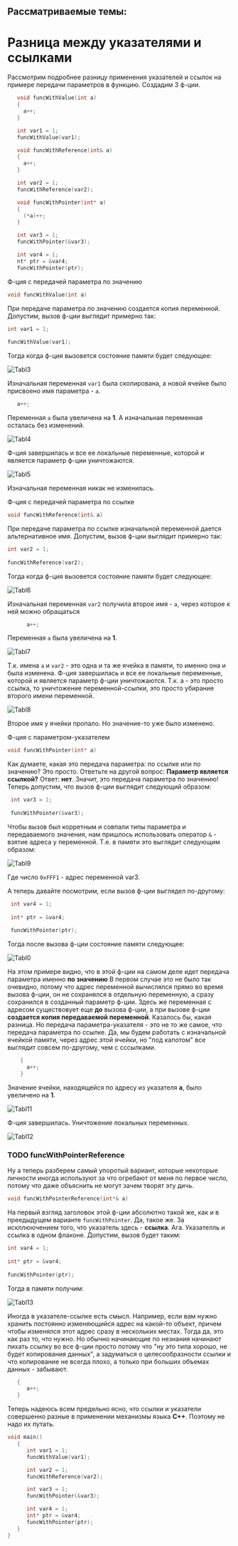 ## Рассматриваемые темы:
# Разница между указателями и ссылками

 Рассмотрим подробнее разницу применения указателей и ссылок
 на примере передачи параметров в функцию. Создадим 3 ф-ции.
  
```c++
   void funcWithValue(int a)
   {
     a++;
   }

   int var1 = 1;  
   funcWithValue(var1);
```
```c++
   void funcWithReference(int& a)
   {
     a++;
   }

   int var2 = 1;
   funcWithReference(var2);
```
```c++
   void funcWithPointer(int* a)
   {
     (*a)++;
   }

   int var3 = 1;  
   funcWithPointer(&var3);

   int var4 = 1;
   nt* ptr = &var4;
   funcWithPointer(ptr);
```
  
Ф-ция с передачей параметра по значению

```c++
void funcWithValue(int a)
```
При передаче параметра по значению создается копия переменной.
  Допустим, вызов ф-ции выглядит примерно так:
  
```c++  
int var1 = 1;
  
funcWithValue(var1);
```

Тогда когда ф-ция вызовется состояние памяти будет следующее:
  
![Tabl3](https://pp.userapi.com/c831309/v831309240/f6cc1/d05JVv6GEkQ.jpg)
    
Изначальная переменная `var1` была скопирована, а новой ячейке
было присвоено имя параметра - `a`.

```c++
   a++;
```

Переменная `а` была увеличена на **1**. А изначальная переменная осталась без изменений.

![Tabl4](https://pp.userapi.com/c831309/v831309240/f6cc8/9hqFr0OumD4.jpg)

Ф-ция завершилась и все ее локальные переменные, которой и является параметр ф-ции уничтожаются.

![Tabl5](https://pp.userapi.com/c831309/v831309240/f6ccf/e5y9nbu4xSw.jpg)
    
Изначальная переменная никак не изменилась.
   
Ф-ция с передачей параметра по ссылке

```c++
void funcWithReference(int& a)
```

При передаче параметра по ссылке изначальной переменной дается альтернативное имя.
   Допустим, вызов ф-ции выглядит примерно так:

```c++
int var2 = 1;
   
funcWithReference(var2);
``` 
 
Тогда когда ф-ция вызовется состояние памяти будет следующее:
   
![Tabl6](https://pp.userapi.com/c831309/v831309240/f6cd6/mEZiSVaiVFU.jpg)
   
Изначальная переменная `var2` получила второе имя - `а`, через которое к ней можно обращаться
   
```c++
      a++;
```

 Переменная `а` была увеличена на **1**.

  ![Tabl7](https://pp.userapi.com/c831309/v831309240/f6cdd/1RJtkz_yZAs.jpg)
     
 Т.к. имена `a` и `var2` - это одна и та же ячейка в памяти, то именно она и была изменена.
  Ф-ция завершилась и все ее локальные переменные, которой и является параметр ф-ции уничтожаются.
   Т.к. a - это просто ссылка, то уничтожение переменной-ссылки, это просто убирание второго имени
   переменной.
  
   ![Tabl8](https://pp.userapi.com/c831309/v831309240/f6ce4/S3lu3L4pWVo.jpg)
   
 Второе имя у ячейки пропало. Но значение-то уже было изменено.
 
 Ф-ция с параметром-указателем
 
 ```c++
 void funcWithPointer(int* a)
 ```
 
 Как думаете, какая это передача параметра: 
   по ссылке или по значению? Это просто. Ответьте на другой вопрос:
   **Параметр является ссылкой?**
   Ответ: **нет**. Значит, это передача параметра по значению!
   Теперь допустим, что вызов ф-ции выглядит следующий образом:
  
```c++  
 int var3 = 1;
   
 funcWithPointer(&var3);
```
   
   Чтобы вызов был корретным и совпали типы параметра и передаваемого значения,
   нам пришлось использовать оператор `&` - взятие адреса у переменной.
   Т.е. в памяти это выглядит следующим образом:
   
  ![Tabl9](https://pp.userapi.com/c831309/v831309240/f6ceb/az9dX0A3jTw.jpg)
    
 Где число `0xFFF1` - адрес переменной var3.
   
 А теперь давайте посмотрим, если вызов ф-ции выглядел по-другому:


```c++
 int var4 = 1;
 
 int* ptr = &var4;
 
 funcWithPointer(ptr);
```
 
 Тогда после вызова ф-ции состояние памяти следующее:
   
   ![Tabl0](https://pp.userapi.com/c831309/v831309240/f6cf3/b-J3mzVcEqs.jpg)
    
 На этом примере видно, что в этой ф-ции на самом деле 
    идет передача параметра именно **по значению**
    В первом случае это не было так очевидно, потому что адрес переменной
    вычислялся прямо во время вызова ф-ции, он не сохранялся в отдельную переменную,
    а сразу сохранился в созданный параметр ф-ции.
    Здесь же переменная с адресом существовует еще **до** вызова ф-ции,
    а при вызове ф-ции **создается копия передаваемой переменной**.
    Казалось бы, какая разница. Но передача параметра-указателя - 
    это не то же самое, что передача параметра по ссылке.
    Да, мы будем работать с изначальной ячейкой памяти, через адрес этой ячейки,
    но "под капотом" все выглядит совсем по-другому, чем с сссылками.
    
```c++
    {
      a++;
    }
```

Значение ячейки, находящейся по адресу из указателя **а**, было увеличено на **1**.
       
   ![Tabl11](https://pp.userapi.com/c831309/v831309240/f6cfb/DK7mk3S2I4U.jpg)
   
  Ф-ция завершилась. Уничтожение локальных переменных.
  
 ![Tabl12](https://pp.userapi.com/c831309/v831309240/f6d35/sIRTpO4DC38.jpg)
    
  ###  TODO funcWithPointerReference

  Ну а теперь разберем самый упоротый вариант, которые некоторые личности иногда
    используют за что огребают от меня по первое число, потому что даже объяснить не могут
    зачем творят эту дичь.
    
 ```c++
 void funcWithPointerReference(int*& a)
 ```
 
 На первый взгляд заголовок этой ф-ции абсолютно такой же, как и в преедыдущем варианте `funcWithPointer`.
 Да, такое же. За искллюючением того, что указатель здесь - **ссылка**.
 Ага. Указателль и ссылка в одном флаконе. 
 Допустим, вызов будет таким:
 
```c++ 
int var4 = 1;
    
int* ptr = &var4;
     
funcWithPointer(ptr);
```
    
Тогда в памяти получим:

![Tabl13](https://pp.userapi.com/c831309/v831309240/f6d2e/aCDjDyhrfxg.jpg)
     
 Иногда в указателе-ссылке есть смысл. Например, если вам нужно хранить постоянно изменяющийся
    адрес на какой-то объект, причем чтобы изменялся этот адрес сразу в нескольких местах.
    Тогда да, это как раз то, что нужно. Но обычно начинающие по незнания начинают пихать ссылку
    во все ф-ции просто потому что "ну это типа хорошо, не будет копирования данных", а задуматься
    о целесообразности ссылки и что копирование не всегда плохо, а только при больших объемах
    данных - забывают.
    
```c++
   {
      a++;
   }
```
   
 Теперь надеюсь всем предельно ясно, что ссылки и указатели
   совершенно разные в применении механизмы языка **С++**.
   Поэтому не надо их путать.
  
```c++
void main()
   {
      int var1 = 1;
      funcWithValue(var1);

      int var2 = 1;
      funcWithReference(var2);

      int var3 = 1;
      funcWithPointer(&var3);

      int var4 = 1;
      int* ptr = &var4;
      funcWithPointer(ptr);
   }
}
```

